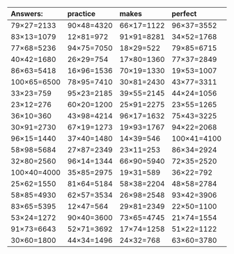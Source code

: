 | Answers: | practice | makes | perfect | ! |
| :--- | :--- | :--- | :--- | :--- |
| 79×27=2133 | 90×48=4320 | 66×17=1122 | 96×37=3552 | 82×48=3936 | 
| 83×13=1079 | 12×81=972 | 91×91=8281 | 34×52=1768 | 63×85=5355 | 
| 77×68=5236 | 94×75=7050 | 18×29=522 | 79×85=6715 | 86×37=3182 | 
| 40×42=1680 | 26×29=754 | 17×80=1360 | 77×37=2849 | 92×61=5612 | 
| 86×63=5418 | 16×96=1536 | 70×19=1330 | 19×53=1007 | 17×46=782 | 
| 100×65=6500 | 78×95=7410 | 30×81=2430 | 43×77=3311 | 67×38=2546 | 
| 33×23=759 | 95×23=2185 | 39×55=2145 | 44×24=1056 | 54×91=4914 | 
| 23×12=276 | 60×20=1200 | 25×91=2275 | 23×55=1265 | 32×68=2176 | 
| 36×10=360 | 43×98=4214 | 96×17=1632 | 75×43=3225 | 71×49=3479 | 
| 30×91=2730 | 67×19=1273 | 19×93=1767 | 94×22=2068 | 32×38=1216 | 
| 96×15=1440 | 37×40=1480 | 14×39=546 | 100×41=4100 | 76×43=3268 | 
| 58×98=5684 | 27×87=2349 | 23×11=253 | 86×34=2924 | 91×86=7826 | 
| 32×80=2560 | 96×14=1344 | 66×90=5940 | 72×35=2520 | 89×58=5162 | 
| 100×40=4000 | 35×85=2975 | 19×31=589 | 36×22=792 | 63×54=3402 | 
| 25×62=1550 | 81×64=5184 | 58×38=2204 | 48×58=2784 | 65×72=4680 | 
| 58×85=4930 | 62×57=3534 | 26×98=2548 | 93×42=3906 | 56×50=2800 | 
| 83×65=5395 | 12×47=564 | 29×81=2349 | 22×50=1100 | 14×66=924 | 
| 53×24=1272 | 90×40=3600 | 73×65=4745 | 21×74=1554 | 58×79=4582 | 
| 91×73=6643 | 52×71=3692 | 17×74=1258 | 51×22=1122 | 54×53=2862 | 
| 30×60=1800 | 44×34=1496 | 24×32=768 | 63×60=3780 | 12×83=996 | 
